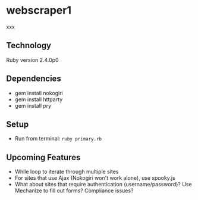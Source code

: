# webscraper1
xxx


## Technology
Ruby version 2.4.0p0


## Dependencies
* gem install nokogiri
* gem install httparty
* gem install pry


## Setup
* Run from terminal: `ruby primary.rb`


## Upcoming Features
* While loop to iterate through multiple sites
* For sites that use Ajax (Nokogiri won't work alone), use spooky.js
* What about sites that require authentication (username/password)? Use Mechanize to fill out forms? Compliance issues?
